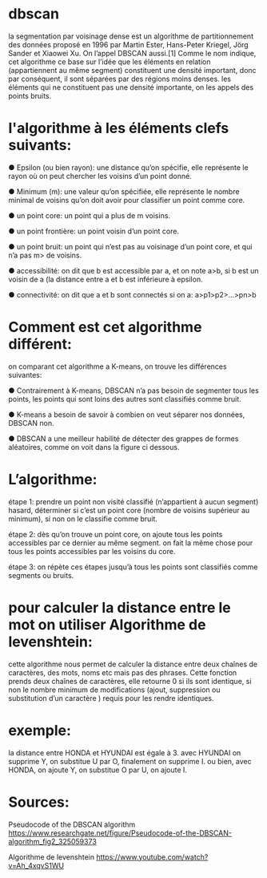 # dbscan
la segmentation par voisinage dense est un algorithme de partitionnement des données proposé en 1996 par Martin Ester, Hans-Peter Kriegel, Jörg Sander et Xiaowei Xu. On l’appel DBSCAN aussi.[1]
Comme le nom indique, cet algorithme ce base sur l’idée que les éléments en relation (appartiennent au même segment) constituent une densité important, donc par conséquent, il sont séparées par des régions moins denses. les éléments qui ne constituent pas une densité importante, on les appels des
points bruits.

# l'algorithme à les éléments clefs suivants:
● Epsilon (ou bien rayon): une distance qu’on spécifie, elle représente le rayon où on peut chercher les voisins d’un point donné.

● Minimum (m): une valeur qu’on spécifiée, elle représente le nombre minimal de voisins qu’on doit avoir pour classifier un point comme core.

● un point core: un point qui a plus de m voisins.

● un point frontière: un point voisin d’un point core.

● un point bruit: un point qui n’est pas au voisinage d’un point core, et qui n’a pas m> de voisins.

● accessibilité: on dit que b est accessible par a, et on note a>b, si b est un voisin de a (la distance entre a et b est inférieure à epsilon.

● connectivité: on dit que a et b sont connectés si on a: a>p1>p2>...>pn>b 

# Comment est cet algorithme différent:
on comparant cet algorithme a K-means, on trouve les différences suivantes:

● Contrairement à K-means, DBSCAN n’a pas besoin de segmenter tous les points, les points qui sont loins des autres sont classifiés comme bruit.

● K-means a besoin de savoir à combien on veut séparer nos données, DBSCAN non.

● DBSCAN a une meilleur habilité de détecter des grappes de formes aléatoires, comme on voit dans la figure ci dessous.

# L’algorithme:
étape 1: prendre un point non visité classifié (n’appartient à aucun segment) hasard, déterminer si c’est un point core (nombre de voisins supérieur au minimum), si non on le classifie comme bruit.

étape 2: dès qu’on trouve un point core, on ajoute tous les points accessibles par ce dernier au même segment. on fait la même chose pour tous les points accessibles par les voisins du core.

étape 3: on répète ces étapes jusqu’à tous les points sont classifiés comme segments ou bruits.

# pour calculer la distance entre le mot on utiliser Algorithme de levenshtein:
cette algorithme nous permet de calculer la distance entre deux chaînes de caractères, des mots, noms etc mais pas des phrases. Cette fonction prends deux chaînes de caractères, elle retourne 0 si ils sont identique, si non le nombre minimum de modifications (ajout, suppression ou substitution
d’un caractère ) requis pour les rendre identiques.

# exemple:
la distance entre HONDA et HYUNDAI est égale à 3. 
avec HYUNDAI on supprime Y, on substitue U par O, finalement on supprime I. 
ou bien, avec HONDA, on ajoute Y, on substitue O par U, on ajoute I.

# Sources:

Pseudocode of the DBSCAN algorithm 
https://www.researchgate.net/figure/Pseudocode-of-the-DBSCAN-algorithm_fig2_325059373

Algorithme de levenshtein
https://www.youtube.com/watch?v=Ah_4xqvS1WU
